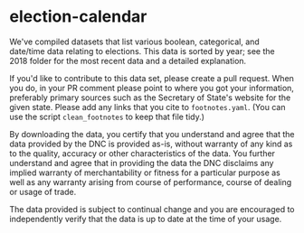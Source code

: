 # election-calendar

We've compiled datasets that list various boolean, categorical, and
date/time data relating to elections. This data is sorted by year; see
the 2018 folder for the most recent data and a detailed explanation.

If you'd like to contribute to this data set, please create a pull
request. When you do, in your PR comment please point to where you got
your information, preferably primary sources such as the Secretary of
State's website for the given state. Please add any links that you
cite to `footnotes.yaml`. (You can use the script `clean_footnotes` to
keep that file tidy.)

By downloading the data, you certify that you understand and agree that 
the data provided by the DNC is provided as-is, without warranty of any 
kind as to the quality, accuracy or other characteristics of the data. 
You further understand and agree that in providing the data the DNC 
disclaims any implied warranty of merchantability or fitness for a 
particular purpose as well as any warranty arising from course of 
performance, course of dealing or usage of trade. 
 
The data provided is subject to continual change and you are encouraged 
to independently verify that the data is up to date at the time of your 
usage.
